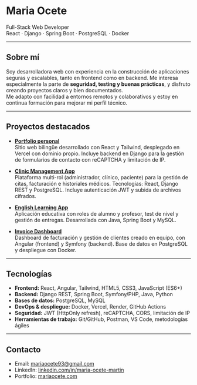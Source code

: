 
# Maria Ocete

Full-Stack Web Developer  
React · Django · Spring Boot · PostgreSQL · Docker

---

## Sobre mí
Soy desarrolladora web con experiencia en la construcción de aplicaciones seguras y escalables, tanto en frontend como en backend. Me interesa especialmente la parte de **seguridad, testing y buenas prácticas**, y disfruto creando proyectos claros y bien documentados.  
Me adapto con facilidad a entornos remotos y colaborativos y estoy en continua formación para mejorar mi perfil técnico.

---

## Proyectos destacados

- **[Portfolio personal](https://github.com/MariaOcete/portfolio)**  
  Sitio web bilingüe desarrollado con React y Tailwind, desplegado en Vercel con dominio propio. Incluye backend en Django para la gestión de formularios de contacto con reCAPTCHA y limitación de IP.

- **[Clinic Management App](https://github.com/MariaOcete/clinics-app)**  
  Plataforma multi-rol (administrador, clínico, paciente) para la gestión de citas, facturación e historiales médicos. Tecnologías: React, Django REST y PostgreSQL. Incluye autenticación JWT y subida de archivos cifrados.

- **[English Learning App](https://github.com/MariaOcete/english-learning-app)**  
  Aplicación educativa con roles de alumno y profesor, test de nivel y gestión de entregas. Desarrollada con Java, Spring Boot y MySQL.

- **[Invoice Dashboard](https://github.com/MariaOcete/invoice-dashboard)**  
  Dashboard de facturación y gestión de clientes creado en equipo, con Angular (frontend) y Symfony (backend). Base de datos en PostgreSQL y despliegue con Docker.

---

## Tecnologías

- **Frontend:** React, Angular, Tailwind, HTML5, CSS3, JavaScript (ES6+)  
- **Backend:** Django REST, Spring Boot, Symfony/PHP, Java, Python  
- **Bases de datos:** PostgreSQL, MySQL  
- **DevOps & despliegue:** Docker, Vercel, Render, GitHub Actions  
- **Seguridad:** JWT (HttpOnly refresh), reCAPTCHA, CORS, limitación de IP  
- **Herramientas de trabajo:** Git/GitHub, Postman, VS Code, metodologías ágiles

---

## Contacto
- Email: mariaocete93@gmail.com  
- LinkedIn: [linkedin.com/in/maria-ocete-martin](https://www.linkedin.com/in/maria-ocete-martin/)  
- Portfolio: [mariaocete.com](https://mariaocete.com/)
